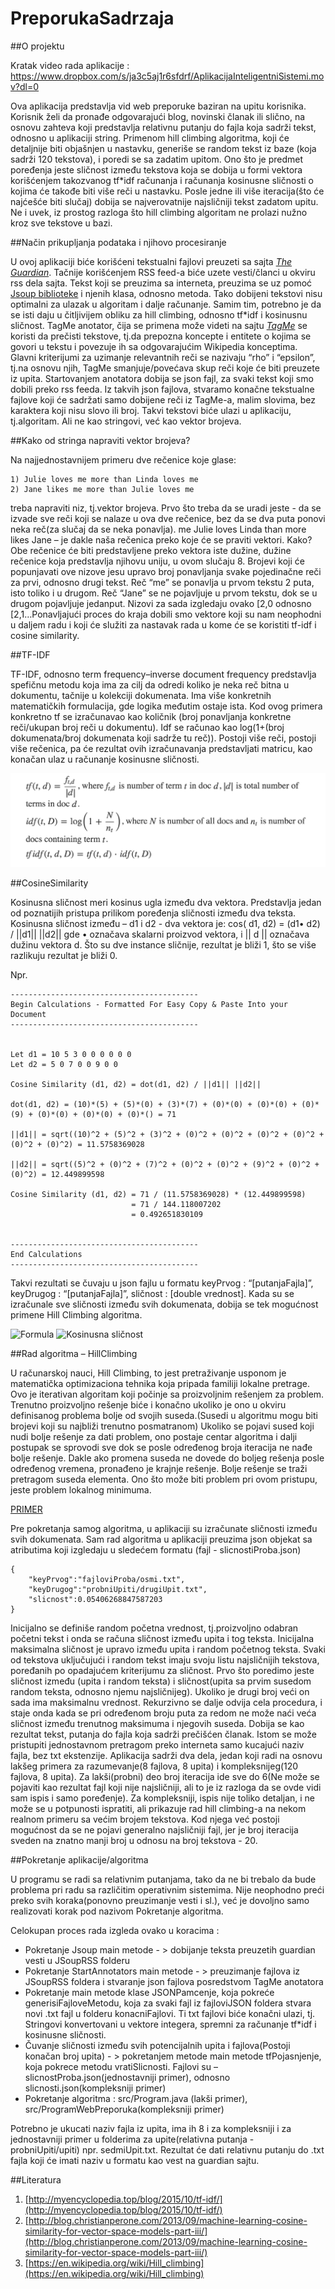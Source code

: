 # PreporukaSadrzaja

##O projektu

Kratak video rada aplikacije : https://www.dropbox.com/s/ja3c5aj1r6sfdrf/AplikacijaInteligentniSistemi.mov?dl=0

Ova aplikacija predstavlja vid web preporuke baziran na upitu korisnika. Korisnik želi da pronađe odgovarajući blog, novinski članak ili slično, na osnovu zahteva koji predstavlja relativnu putanju do fajla koja sadrži tekst, odnosno u aplikaciji string. Primenom hill climbing algoritma, koji će detaljnije biti objašnjen u nastavku, generiše se random tekst iz baze (koja sadrži 120 tekstova), i poredi se sa zadatim upitom. Ono što je predmet poređenja jeste sličnost između tekstova koja se dobija u formi vektora korišćenjem takozvanog tf*idf računanja i računanja kosinusne sličnosti o kojima će takođe biti više reči u nastavku. Posle jedne ili više iteracija(što će najćešće biti slučaj) dobija se najverovatnije najsličniji tekst zadatom upitu. Ne i uvek, iz prostog razloga što hill climbing algoritam ne prolazi nužno kroz sve tekstove u bazi. 

##Način prikupljanja podataka i njihovo procesiranje

U ovoj aplikaciji biće korišćeni tekstualni fajlovi preuzeti sa sajta [*The Guardian*](https://www.theguardian.com). Tačnije korišćenjem RSS feed-a biće uzete vesti/članci u okviru rss dela sajta. Tekst koji se preuzima sa interneta, preuzima se uz pomoć [Jsoup biblioteke](https://jsoup.org/) i njenih klasa, odnosno metoda. Tako dobijeni tekstovi nisu optimalni za ulazak u algoritam i dalje računanje. Samim tim, potrebno je da se isti daju u čitljivijem obliku za hill climbing, odnosno tf*idf i kosinusnu sličnost. TagMe anotator, čija se primena može videti na sajtu [*TagMe*](https://tagme.d4science.org/tagme/) se koristi da prečisti tekstove, tj.da  prepozna koncepte i entitete o kojima se govori u tekstu i povezuje ih sa odgovarajućim Wikipedia konceptima. Glavni kriterijumi za uzimanje relevantnih reči se nazivaju “rho” i “epsilon”, tj.na osnovu njih, TagMe smanjuje/povećava skup reči koje će biti preuzete iz upita. Startovanjem anotatora dobija se json fajl, za svaki tekst koji smo dobili preko rss feeda. Iz takvih json fajlova, stvaramo konačne tekstualne fajlove koji će sadržati samo dobijene reči iz TagMe-a, malim slovima, bez karaktera koji nisu slovo ili broj. Takvi tekstovi biće ulazi u aplikaciju, tj.algoritam. Ali ne kao stringovi, već kao vektor brojeva. 

##Kako od stringa napraviti vektor brojeva?

Na najjednostavnijem primeru dve rečenice koje glase:
```
1) Julie loves me more than Linda loves me 
2) Jane likes me more than Julie loves me
```
treba napraviti niz, tj.vektor brojeva. Prvo što treba da se uradi jeste - da se izvade sve reči koji se nalaze u ova dve rečenice, bez da se dva puta ponovi neka reč(za slučaj da se neka ponavlja). me Julie loves Linda than more likes Jane – je dakle naša rečenica preko koje će se praviti vektori. Kako? Obe rečenice će biti predstavljene preko vektora iste dužine, dužine rečenice koja predstavlja njihovu uniju, u ovom slučaju 8. Brojevi koji će popunjavati ove nizove jesu upravo broj ponavljanja svake pojedinačne reči za prvi, odnosno drugi tekst. Reč “me” se ponavlja u prvom tekstu 2 puta, isto toliko i u drugom. Reč “Jane” se ne pojavljuje u prvom tekstu, dok se u drugom pojavljuje jedanput. Nizovi za sada izgledaju ovako [2,0 odnosno [2,1…Ponavljajući proces do kraja dobili smo vektore koji su nam neophodni u daljem radu i koji će služiti za nastavak rada u kome će se koristiti tf-idf i cosine similarity.

##TF-IDF

TF-IDF, odnosno term frequency–inverse document frequency predstavlja spefičnu metodu koja ima za cilj da odredi koliko je neka reč bitna u dokumentu, tačnije u kolekciji dokumenata. Ima više konkretnih matematičkih formulacija, gde logika međutim ostaje ista. Kod ovog primera konkretno tf se izračunavao kao količnik (broj ponavljanja konkretne reči/ukupan broj reči u dokumentu). Idf se računao kao log(1+(broj dokumenata/broj dokumenata koji sadrže tu reč)). Postoji više reči, postoji više rečenica, pa će rezultat ovih izračunavanja predstavljati matricu, kao konačan ulaz u računanje kosinusne sličnosti.

![Tf IDF](tfidf.png)

##CosineSimilarity

Kosinusna sličnost meri kosinus ugla između dva vektora. Predstavlja jedan od poznatijih pristupa prilikom poređenja sličnosti između dva teksta. Kosinusna sličnost između – d1 i d2 - dva vektora je: cos( d1, d2) = (d1• d2) / ||d1|| ||d2|| gde • označava skalarni proizvod vektora, i || d || označava dužinu vektora d. Što su dve instance sličnije, rezultat je bliži 1, što se više razlikuju rezultat je bliži 0.

Npr. 

```
------------------------------------------
Begin Calculations - Formatted For Easy Copy & Paste Into your Document
------------------------------------------


Let d1 = 10 5 3 0 0 0 0 0 0
Let d2 = 5 0 7 0 0 9 0 0

Cosine Similarity (d1, d2) = dot(d1, d2) / ||d1|| ||d2||

dot(d1, d2) = (10)*(5) + (5)*(0) + (3)*(7) + (0)*(0) + (0)*(0) + (0)*(9) + (0)*(0) + (0)*(0) + (0)*() = 71

||d1|| = sqrt((10)^2 + (5)^2 + (3)^2 + (0)^2 + (0)^2 + (0)^2 + (0)^2 + (0)^2 + (0)^2) = 11.5758369028

||d2|| = sqrt((5)^2 + (0)^2 + (7)^2 + (0)^2 + (0)^2 + (9)^2 + (0)^2 + (0)^2) = 12.449899598

Cosine Similarity (d1, d2) = 71 / (11.5758369028) * (12.449899598)
                           = 71 / 144.118007202
                           = 0.492651830109


------------------------------------------
End Calculations
------------------------------------------
```

Takvi rezultati se čuvaju u json fajlu u formatu keyPrvog : “[putanjaFajla]”, keyDrugog : “[putanjaFajla]”, sličnost : [double vrednost]. Kada su se izračunale sve sličnosti između svih dokumenata, dobija se tek mogućnost primene Hill Climbing algoritma.

![Formula](http://i.imgur.com/fyqLo.png)   ![Kosinusna sličnost](http://blog.christianperone.com/wp-content/uploads/2013/09/Dot_Product.png)

##Rad algoritma – HillClimbing

U računarskoj nauci, Hill Climbing, to jest pretraživanje usponom je matematička optimizaciona tehnika koja pripada familiji lokalne pretrage. Ovo je iterativan algoritam koji počinje sa proizvoljnim rešenjem za problem. Trenutno proizvoljno rešenje biće i konačno ukoliko je ono u okviru definisanog problema bolje od svojih suseda.(Susedi u algoritmu mogu biti brojevi koji su najbliži trenutno posmatranom) Ukoliko se pojavi sused koji nudi bolje rešenje za dati problem, ono postaje centar algoritma i dalji postupak se sprovodi sve dok se posle određenog broja iteracija ne nađe bolje rešenje. Dakle ako promena suseda ne dovede do boljeg rešenja posle određenog vremena, pronađeno je krajnje rešenje. Bolje rešenje se traži pretragom suseda elementa. Ono što može biti problem pri ovom pristupu, jeste problem lokalnog minimuma. 

[PRIMER](https://en.wikipedia.org/wiki/Hill_climbing#/media/File:Hill_Climbing_with_Simulated_Annealing.gif)

Pre pokretanja samog algoritma, u aplikaciji su izračunate sličnosti između svih dokumenata. Sam rad algoritma u aplikaciji preuzima json objekat sa atributima koji izgledaju u sledećem formatu (fajl - slicnostiProba.json) 
```
{	
	"keyPrvog":"fajloviProba/osmi.txt",
	"keyDrugog":"probniUpiti/drugiUpit.txt",
	"slicnost":0.05406268847587203
}
```
Inicijalno se definiše random početna vrednost, tj.proizvoljno odabran početni tekst i onda se računa sličnost između upita i tog teksta. Inicijalna maksimalna sličnost je upravo između upita i random početnog teksta. Svaki od tekstova uključujući i random tekst imaju svoju listu najsličnijih tekstova, poređanih po opadajućem kriterijumu za sličnost. Prvo što poredimo jeste sličnost između (upita i random teksta) i sličnost(upita sa prvim susedom random teksta, odnosno njemu najsličnijeg). Ukoliko je drugi broj veći on sada ima maksimalnu vrednost. Rekurzivno se dalje odvija cela procedura, i staje onda kada se pri određenom broju puta za redom ne može naći veća sličnost između trenutnog maksimuma i njegovih suseda. Dobija se kao rezultat tekst, putanja do fajla koja sadrži prečišćen članak. Istom se može pristupiti jednostavnom pretragom preko interneta samo kucajući naziv fajla, bez txt ekstenzije.
Aplikacija sadrži dva dela, jedan koji radi na osnovu lakšeg primera za razumevanje(8 fajlova, 8 upita) i kompleksnijeg(120 fajlova, 8 upita). Za lakši(probni) deo broj iteracija ide sve do 6(Ne može se pojaviti kao rezultat fajl koji nije najsličniji, ali to je iz razloga da se ovde vidi sam ispis i samo poređenje). Za kompleksniji, ispis nije toliko detaljan, i ne može se u potpunosti ispratiti, ali prikazuje rad hill climbing-a na nekom realnom primeru sa većim brojem tekstova. Kod njega već postoji mogućnost da se ne pojavi generalno najsličniji fajl, jer je broj iteracija sveden na znatno manji broj u odnosu na broj tekstova - 20. 

##Pokretanje aplikacije/algoritma

U programu se radi sa relativnim putanjama, tako da ne bi trebalo da bude problema pri radu sa različitim operativnim sistemima. Nije neophodno preći preko svih koraka(ponovno preuzimanje vesti i sl.), već je dovoljno samo realizovati korak pod nazivom Pokretanje algoritma.

Celokupan proces rada izgleda ovako u koracima : 
*  Pokretanje Jsoup main metode - > dobijanje teksta preuzetih guardian vesti u JSoupRSS folderu
*	Pokretanje StartAnnotators main metode - > preuzimanje fajlova iz JSoupRSS foldera i stvaranje json fajlova posredstvom TagMe anotatora
*	Pokretanje main metode klase JSONPamcenje, koja pokreće generisiFajloveMetodu, koja za svaki fajl iz fajloviJSON foldera stvara novi .txt fajl u folderu konacniFajlovi. Ti txt fajlovi biće konačni ulazi, tj. Stringovi konvertovani u vektore integera, spremni za računanje tf*idf i kosinusne sličnosti. 
*	Čuvanje sličnosti između svih potencijalnih upita i fajlova(Postoji konačan broj upita) - > pokretanjem metode main metode tfPojasnjenje, koja pokrece metodu vratiSlicnosti. Fajlovi su – slicnostProba.json(jednostavniji primer), odnosno slicnosti.json(kompleksniji primer)
*	Pokretanje algoritma : src/Program.java (lakši primer), src/ProgramWebPreporuka(kompleksniji primer)

Potrebno je ukucati naziv fajla iz upita, ima ih 8 i za kompleksniji i za jednostavniji primer u folderima za upite(relativna putanja - probniUpiti/upiti) npr. sedmiUpit.txt. Rezultat će dati relativnu putanju do .txt fajla koji će imati naziv u formatu kao vest na guardian sajtu. 

##Literatura

1.  [http://myencyclopedia.top/blog/2015/10/tf-idf/](http://myencyclopedia.top/blog/2015/10/tf-idf/)
2.  [http://blog.christianperone.com/2013/09/machine-learning-cosine-similarity-for-vector-space-models-part-iii/](http://blog.christianperone.com/2013/09/machine-learning-cosine-similarity-for-vector-space-models-part-iii/)  
3.  [https://en.wikipedia.org/wiki/Hill_climbing](https://en.wikipedia.org/wiki/Hill_climbing)

